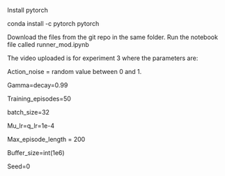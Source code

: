 Install pytorch

conda install -c pytorch pytorch

Download the files from the git repo in the same folder. Run the notebook file called runner_mod.ipynb

The video uploaded is for experiment 3 where the parameters are:

Action_noise = random value between 0 and 1.

Gamma=decay=0.99

Training_episodes=50

batch_size=32

Mu_lr=q_lr=1e-4

Max_episode_length = 200

Buffer_size=int(1e6)

Seed=0
